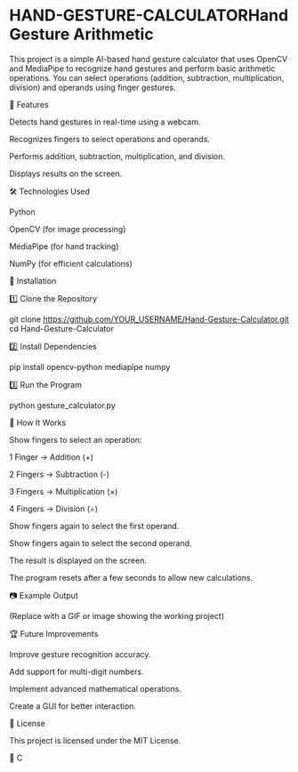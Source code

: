 # HAND-GESTURE-CALCULATORHand Gesture Arithmetic

This project is a simple AI-based hand gesture calculator that uses OpenCV and MediaPipe to recognize hand gestures and perform basic arithmetic operations. You can select operations (addition, subtraction, multiplication, division) and operands using finger gestures.

📌 Features

Detects hand gestures in real-time using a webcam.

Recognizes fingers to select operations and operands.

Performs addition, subtraction, multiplication, and division.

Displays results on the screen.

🛠 Technologies Used

Python

OpenCV (for image processing)

MediaPipe (for hand tracking)

NumPy (for efficient calculations)

🔧 Installation

1️⃣ Clone the Repository

git clone https://github.com/YOUR_USERNAME/Hand-Gesture-Calculator.git
cd Hand-Gesture-Calculator

2️⃣ Install Dependencies

pip install opencv-python mediapipe numpy

3️⃣ Run the Program

python gesture_calculator.py

📌 How It Works

Show fingers to select an operation:

1 Finger → Addition (+)

2 Fingers → Subtraction (-)

3 Fingers → Multiplication (×)

4 Fingers → Division (÷)

Show fingers again to select the first operand.

Show fingers again to select the second operand.

The result is displayed on the screen.

The program resets after a few seconds to allow new calculations.

📷 Example Output

(Replace with a GIF or image showing the working project)

🏆 Future Improvements

Improve gesture recognition accuracy.

Add support for multi-digit numbers.

Implement advanced mathematical operations.

Create a GUI for better interaction.

📝 License

This project is licensed under the MIT License.

🤝 C
